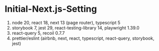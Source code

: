 # Initial-Next.js-Setting
1. node 20, react 18, next 13 (page router), typescript 5
2. storybook 7, jest 29, react-testing-library 14, playwright 1.39.0
3. react-query 5, recoil 0.7.7
4. prettier/eslint (airbnb, next, react, typescript, react-query, storybook, jest)